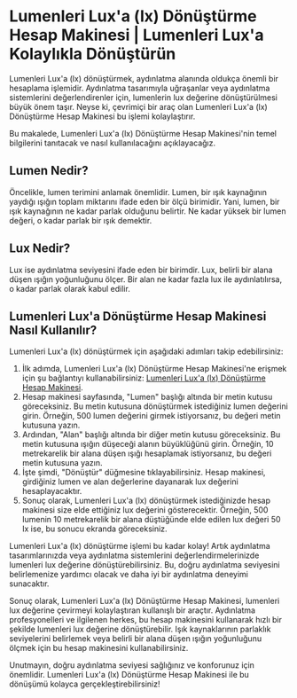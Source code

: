 Lumenleri Lux'a (lx) Dönüştürme Hesap Makinesi | Lumenleri Lux'a Kolaylıkla Dönüştürün
======================================================================================

Lumenleri Lux'a (lx) dönüştürmek, aydınlatma alanında oldukça önemli bir hesaplama işlemidir. Aydınlatma tasarımıyla uğraşanlar veya aydınlatma sistemlerini değerlendirenler için, lumenlerin lux değerine dönüştürülmesi büyük önem taşır. Neyse ki, çevrimiçi bir araç olan Lumenleri Lux'a (lx) Dönüştürme Hesap Makinesi bu işlemi kolaylaştırır.

Bu makalede, Lumenleri Lux'a (lx) Dönüştürme Hesap Makinesi'nin temel bilgilerini tanıtacak ve nasıl kullanılacağını açıklayacağız.

Lumen Nedir?
------------

Öncelikle, lumen terimini anlamak önemlidir. Lumen, bir ışık kaynağının yaydığı ışığın toplam miktarını ifade eden bir ölçü birimidir. Yani, lumen, bir ışık kaynağının ne kadar parlak olduğunu belirtir. Ne kadar yüksek bir lumen değeri, o kadar parlak bir ışık demektir.

Lux Nedir?
----------

Lux ise aydınlatma seviyesini ifade eden bir birimdir. Lux, belirli bir alana düşen ışığın yoğunluğunu ölçer. Bir alan ne kadar fazla lux ile aydınlatılırsa, o kadar parlak olarak kabul edilir.

Lumenleri Lux'a Dönüştürme Hesap Makinesi Nasıl Kullanılır?
-----------------------------------------------------------

Lumenleri Lux'a (lx) dönüştürmek için aşağıdaki adımları takip edebilirsiniz:

1. İlk adımda, Lumenleri Lux'a (lx) Dönüştürme Hesap Makinesi'ne erişmek için şu bağlantıyı kullanabilirsiniz: [Lumenleri Lux'a (lx) Dönüştürme Hesap Makinesi](https://www.onlinecalculatorsfree.com/tr/tools/lumen-to-lux-calculator.html).
2. Hesap makinesi sayfasında, "Lumen" başlığı altında bir metin kutusu göreceksiniz. Bu metin kutusuna dönüştürmek istediğiniz lumen değerini girin. Örneğin, 500 lumen değerini girmek istiyorsanız, bu değeri metin kutusuna yazın.
3. Ardından, "Alan" başlığı altında bir diğer metin kutusu göreceksiniz. Bu metin kutusuna ışığın düşeceği alanın büyüklüğünü girin. Örneğin, 10 metrekarelik bir alana düşen ışığı hesaplamak istiyorsanız, bu değeri metin kutusuna yazın.
4. İşte şimdi, "Dönüştür" düğmesine tıklayabilirsiniz. Hesap makinesi, girdiğiniz lumen ve alan değerlerine dayanarak lux değerini hesaplayacaktır.
5. Sonuç olarak, Lumenleri Lux'a (lx) dönüştürmek istediğinizde hesap makinesi size elde ettiğiniz lux değerini gösterecektir. Örneğin, 500 lumenin 10 metrekarelik bir alana düştüğünde elde edilen lux değeri 50 lx ise, bu sonucu ekranda göreceksiniz.

Lumenleri Lux'a (lx) dönüştürme işlemi bu kadar kolay! Artık aydınlatma tasarımlarınızda veya aydınlatma sistemlerini değerlendirmelerinizde lumenleri lux değerine dönüştürebilirsiniz. Bu, doğru aydınlatma seviyesini belirlemenize yardımcı olacak ve daha iyi bir aydınlatma deneyimi sunacaktır.

Sonuç olarak, Lumenleri Lux'a (lx) Dönüştürme Hesap Makinesi, lumenleri lux değerine çevirmeyi kolaylaştıran kullanışlı bir araçtır. Aydınlatma profesyonelleri ve ilgilenen herkes, bu hesap makinesini kullanarak hızlı bir şekilde lumenleri lux değerine dönüştürebilir. Işık kaynaklarının parlaklık seviyelerini belirlemek veya belirli bir alana düşen ışığın yoğunluğunu ölçmek için bu hesap makinesini kullanabilirsiniz.

Unutmayın, doğru aydınlatma seviyesi sağlığınız ve konforunuz için önemlidir. Lumenleri Lux'a (lx) Dönüştürme Hesap Makinesi ile bu dönüşümü kolayca gerçekleştirebilirsiniz!